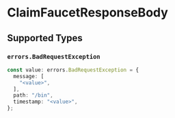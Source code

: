 # ClaimFaucetResponseBody


## Supported Types

### `errors.BadRequestException`

```typescript
const value: errors.BadRequestException = {
  message: [
    "<value>",
  ],
  path: "/bin",
  timestamp: "<value>",
};
```

